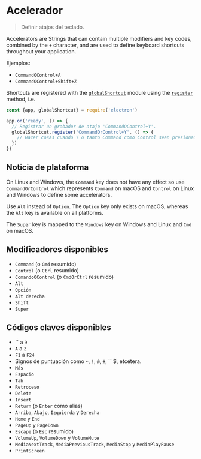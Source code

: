 # Acelerador

> Definir atajos del teclado.

Accelerators are Strings that can contain multiple modifiers and key codes, combined by the `+` character, and are used to define keyboard shortcuts throughout your application.

Ejemplos:

* `CommandOControl+A`
* `CommandOControl+Shift+Z`

Shortcuts are registered with the [`globalShortcut`](global-shortcut.md) module using the [`register`](global-shortcut.md#globalshortcutregisteraccelerator-callback) method, i.e.

```javascript
const {app, globalShortcut} = require('electron')

app.on('ready', () => {
  // Registrar un grabador de atajo 'CommandOControl+Y'.
  globalShortcut.register('CommandOrControl+Y', () => {
    // Hacer cosas cuando Y o tanto Command como Control sean presionados.
  })
})
```

## Noticia de plataforma

On Linux and Windows, the `Command` key does not have any effect so use `CommandOrControl` which represents `Command` on macOS and `Control` on Linux and Windows to define some accelerators.

Use `Alt` instead of `Option`. The `Option` key only exists on macOS, whereas the `Alt` key is available on all platforms.

The `Super` key is mapped to the `Windows` key on Windows and Linux and `Cmd` on macOS.

## Modificadores disponibles

* `Command` (o `Cmd` resumido)
* `Control` (o `Ctrl` resumido)
* `ComandoOControl` (o `CmdOrCtrl` resumido)
* `Alt`
* `Opción`
* `Alt derecha`
* `Shift`
* `Super`

## Códigos claves disponibles

* `` a `9`
* `A` a `Z`
* `F1` a `F24`
* Signos de puntuación como `~`, `!`, `@`, `#`, `` $, etcétera.
* `Más`
* `Espacio`
* `Tab`
* `Retroceso`
* `Delete`
* `Insert`
* `Return` (o `Enter` como alias)
* `Arriba`, `Abajo`, `Izquierda` y `Derecha`
* `Home` y `End`
* `PageUp` y `PageDown`
* `Escape` (o `Esc` resumido)
* `VolumeUp`, `VolumeDown` y `VolumeMute`
* `MediaNextTrack`, `MediaPreviousTrack`, `MediaStop` y `MediaPlayPause`
* `PrintScreen`